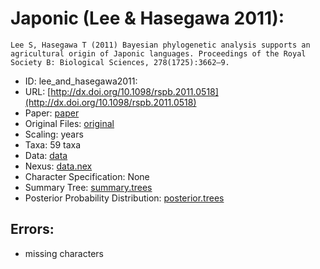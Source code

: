 # Japonic (Lee & Hasegawa 2011):

```
Lee S, Hasegawa T (2011) Bayesian phylogenetic analysis supports an agricultural origin of Japonic languages. Proceedings of the Royal Society B: Biological Sciences, 278(1725):3662–9.
```

* ID: lee_and_hasegawa2011:
* URL: [http://dx.doi.org/10.1098/rspb.2011.0518](http://dx.doi.org/10.1098/rspb.2011.0518)
* Paper: [paper](paper)
* Original Files: [original](original)
* Scaling: years
* Taxa: 59 taxa 
* Data: [data](data)
* Nexus: [data.nex](data.nex)
* Character Specification: None
* Summary Tree: [summary.trees](summary.trees)
* Posterior Probability Distribution: [posterior.trees](posterior.trees)

## Errors:

* missing characters
